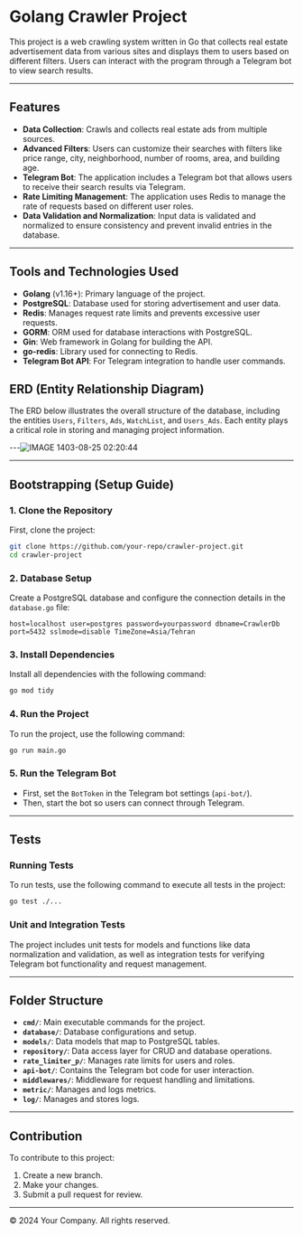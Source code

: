 
# Golang Crawler Project

This project is a web crawling system written in Go that collects real estate advertisement data from various sites and displays them to users based on different filters. Users can interact with the program through a Telegram bot to view search results.

---

## Features

- **Data Collection**: Crawls and collects real estate ads from multiple sources.
- **Advanced Filters**: Users can customize their searches with filters like price range, city, neighborhood, number of rooms, area, and building age.
- **Telegram Bot**: The application includes a Telegram bot that allows users to receive their search results via Telegram.
- **Rate Limiting Management**: The application uses Redis to manage the rate of requests based on different user roles.
- **Data Validation and Normalization**: Input data is validated and normalized to ensure consistency and prevent invalid entries in the database.

---

## Tools and Technologies Used

- **Golang** (v1.16+): Primary language of the project.
- **PostgreSQL**: Database used for storing advertisement and user data.
- **Redis**: Manages request rate limits and prevents excessive user requests.
- **GORM**: ORM used for database interactions with PostgreSQL.
- **Gin**: Web framework in Golang for building the API.
- **go-redis**: Library used for connecting to Redis.
- **Telegram Bot API**: For Telegram integration to handle user commands.



## ERD (Entity Relationship Diagram)

The ERD below illustrates the overall structure of the database, including the entities `Users`, `Filters`, `Ads`, `WatchList`, and `Users_Ads`. Each entity plays a critical role in storing and managing project information.

---![IMAGE 1403-08-25 02:20:44](https://github.com/user-attachments/assets/1a6bdfda-84a9-4e75-84bf-ce28b4456311)

---

## Bootstrapping (Setup Guide)

### 1. Clone the Repository

First, clone the project:

```bash
git clone https://github.com/your-repo/crawler-project.git
cd crawler-project
```

### 2. Database Setup

Create a PostgreSQL database and configure the connection details in the `database.go` file:

```plaintext
host=localhost user=postgres password=yourpassword dbname=CrawlerDb port=5432 sslmode=disable TimeZone=Asia/Tehran
```

### 3. Install Dependencies

Install all dependencies with the following command:

```bash
go mod tidy
```

### 4. Run the Project

To run the project, use the following command:

```bash
go run main.go
```

### 5. Run the Telegram Bot

- First, set the `BotToken` in the Telegram bot settings (`api-bot/`).
- Then, start the bot so users can connect through Telegram.

---

## Tests

### Running Tests

To run tests, use the following command to execute all tests in the project:

```bash
go test ./...
```

### Unit and Integration Tests

The project includes unit tests for models and functions like data normalization and validation, as well as integration tests for verifying Telegram bot functionality and request management.

---

## Folder Structure

- **`cmd/`**: Main executable commands for the project.
- **`database/`**: Database configurations and setup.
- **`models/`**: Data models that map to PostgreSQL tables.
- **`repository/`**: Data access layer for CRUD and database operations.
- **`rate_limiter_p/`**: Manages rate limits for users and roles.
- **`api-bot/`**: Contains the Telegram bot code for user interaction.
- **`middlewares/`**: Middleware for request handling and limitations.
- **`metric/`**: Manages and logs metrics.
- **`log/`**: Manages and stores logs.

---

## Contribution

To contribute to this project:

1. Create a new branch.
2. Make your changes.
3. Submit a pull request for review.

---

© 2024 Your Company. All rights reserved.
